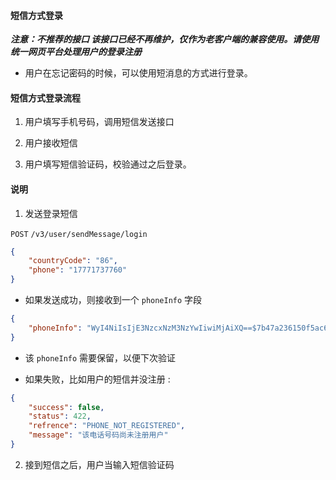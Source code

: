 #### 短信方式登录

***注意：不推荐的接口 该接口已经不再维护，仅作为老客户端的兼容使用。请使用统一网页平台处理用户的登录注册***

* 用户在忘记密码的时候，可以使用短消息的方式进行登录。

#### 短信方式登录流程

1. 用户填写手机号码，调用短信发送接口

2. 用户接收短信

3. 用户填写短信验证码，校验通过之后登录。

#### 说明

1. 发送登录短信

```POST``` ```/v3/user/sendMessage/login```

```json
{
	"countryCode": "86",
	"phone": "17771737760"
}
```

* 如果发送成功，则接收到一个 ```phoneInfo``` 字段

```json
{
    "phoneInfo": "WyI4NiIsIjE3NzcxNzM3NzYwIiwiMjAiXQ==$7b47a236150f5ac6c5b1a840b82db541"
}
```

* 该  ```phoneInfo``` 需要保留，以便下次验证

* 如果失败，比如用户的短信并没注册 :

```json
{
    "success": false,
    "status": 422,
    "refrence": "PHONE_NOT_REGISTERED",
    "message": "该电话号码尚未注册用户"
}
```

2. 接到短信之后，用户当输入短信验证码
